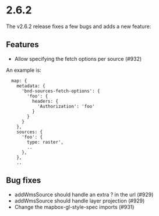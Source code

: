# 2.6.2

The v2.6.2 release fixes a few bugs and adds a new feature:

## Features

 * Allow specifying the fetch options per source (#932)

An example is:

```
  map: {
    metadata: {
      'bnd-sources-fetch-options': {
        'foo': {
          headers: {
            'Authorization': 'foo'
          }
        }
      }
    },
    sources: {
      'foo': {
        type: raster',
        ..
      },
    },
    ..
```

## Bug fixes

 * addWmsSource should handle an extra ? in the url (#929)
 * addWmsSource should handle layer projection (#929)
 * Change the mapbox-gl-style-spec imports (#931)
